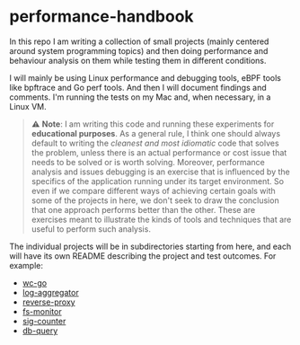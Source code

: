 # performance-handbook

In this repo I am writing a collection of small projects (mainly centered around system programming topics) and then doing performance and behaviour analysis on them while testing them in different conditions.

I will mainly be using Linux performance and debugging tools, eBPF tools like bpftrace and Go perf tools. And then I will document findings and comments. I'm running the tests on my Mac and, when necessary, in a Linux VM.

> ⚠️ **Note**: I am writing this code and running these experiments for **educational purposes**. As a general rule, I think one should always default to writing the *cleanest and most idiomatic* code that solves the problem, unless there is an actual performance or cost issue that needs to be solved or is worth solving. Moreover, performance analysis and issues debugging is an exercise that is influenced by the specifics of the application running under its target environment. So even if we compare different ways of achieving certain goals with some of the projects in here, we don't seek to draw the conclusion that one approach performs better than the other. These are exercises meant to illustrate the kinds of tools and techniques that are useful to perform such analysis.

The individual projects will be in subdirectories starting from here, and each will have its own README describing the project and test outcomes. For example:
- [wc-go](./wc-go)
- [log-aggregator](./log-aggregator)
- [reverse-proxy](./reverse-proxy)
- [fs-monitor](./fs-monitor)
- [sig-counter](./sig-counter)
- [db-query](./db-query)
